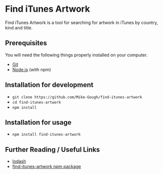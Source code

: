 # Find iTunes Artwork
Find iTunes Artwork is a tool for searching for artwork in iTunes by country, kind and title.

## Prerequisites

You will need the following things properly installed on your computer.

* [Git](https://git-scm.com/)
* [Node.js](https://nodejs.org/) (with npm)

## Installation for development

* `git clone https://github.com/Mike-Gough/find-itunes-artwork`
* `cd find-itunes-artwork`
* `npm install`

## Installation for usage

* `npm install find-itunes-artwork`

## Further Reading / Useful Links

* [lodash](https://lodash.com)
* [find-itunes-artwork npm package](https://www.npmjs.com/package/find-itunes-artwork)
